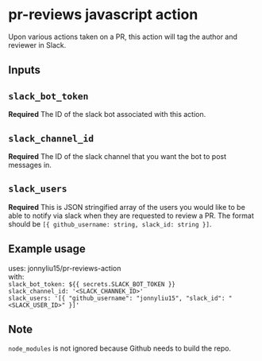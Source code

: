 # pr-reviews javascript action

Upon various actions taken on a PR, this action will tag the author and reviewer in Slack.

## Inputs

## `slack_bot_token`

**Required** The ID of the slack bot associated with this action.

## `slack_channel_id`

**Required** The ID of the slack channel that you want the bot to post messages in.

## `slack_users`

**Required** This is JSON stringified array of the users you would like to be able to notify via slack when they are requested to review a PR. The format should be `[{ github_username: string, slack_id: string }]`.

## Example usage

uses: jonnyliu15/pr-reviews-action  
with:  
 `slack_bot_token: ${{ secrets.SLACK_BOT_TOKEN }}`  
 `slack_channel_id: '<SLACK_CHANNEK_ID>'`  
 `slack_users: '[{ "github_username": "jonnyliu15", "slack_id": "<SLACK_USER_ID>" }]'`

## Note

`node_modules` is not ignored because Github needs to build the repo.
